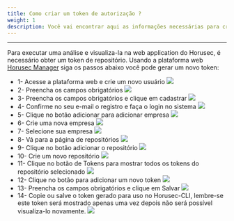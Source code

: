 ```yaml
---
title: Como criar um token de autorização ?
weight: 1
description: Você vai encontrar aqui as informações necessárias para criar um token de autorização realizando a integração da Horusec-CLI com a web application.
---
```


---

Para executar uma análise e visualiza-la na web application do Horusec, é necessário obter um token de repositório. Usando a plataforma web [Horusec Manager](/docs/pt-br/web/services/manager/) siga os passos abaixo você pode gerar um novo token:

* 1- Acesse a plataforma web e crie um novo usuário
  ![](/docs/ptbr/tutorials/how-to-create-authorization-token/step1.png)
* 2- Preencha os campos obrigatórios
  ![](/docs/ptbr/tutorials/how-to-create-authorization-token/step2.png)
* 3- Preencha os campos obrigatórios e clique em cadastrar
  ![](/docs/ptbr/tutorials/how-to-create-authorization-token/step3.png)
* 4- Confirme no seu e-mail o registro e faça o login no sistema
  ![](/docs/ptbr/tutorials/how-to-create-authorization-token/step4.png)
* 5- Clique no botão adicionar para adicionar empresa
  ![](/docs/ptbr/tutorials/how-to-create-authorization-token/step5.png)
* 6- Crie uma nova empresa
  ![](/docs/ptbr/tutorials/how-to-create-authorization-token/step6.png)
* 7- Selecione sua empresa
  ![](/docs/ptbr/tutorials/how-to-create-authorization-token/step7.png)
* 8- Vá para a página de repositórios
  ![](/docs/ptbr/tutorials/how-to-create-authorization-token/step8.png)
* 9- Clique no botão adicionar o repositório
  ![](/docs/ptbr/tutorials/how-to-create-authorization-token/step9.png)
* 10- Crie um novo repositório
  ![](/docs/ptbr/tutorials/how-to-create-authorization-token/step10.png)
* 11- Clique no botão de Tokens para mostrar todos os tokens do repositório selecionado
  ![](/docs/ptbr/tutorials/how-to-create-authorization-token/step11.png)
* 12- Clique no botão para adicionar um novo token
  ![](/docs/ptbr/tutorials/how-to-create-authorization-token/step12.png)
* 13- Preencha os campos obrigatórios e clique em Salvar
  ![](/docs/ptbr/tutorials/how-to-create-authorization-token/step13.png)
* 14- Copie ou salve o token gerado para uso no Horusec-CLI, lembre-se este token será mostrado apenas uma vez depois não será possível visualiza-lo novamente.
  ![](/docs/ptbr/tutorials/how-to-create-authorization-token/step14.png)